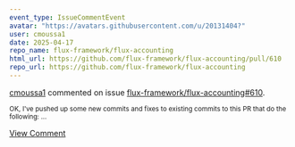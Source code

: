 ```yaml
---
event_type: IssueCommentEvent
avatar: "https://avatars.githubusercontent.com/u/20131404?"
user: cmoussa1
date: 2025-04-17
repo_name: flux-framework/flux-accounting
html_url: https://github.com/flux-framework/flux-accounting/pull/610
repo_url: https://github.com/flux-framework/flux-accounting
---
```


<a href='https://github.com/cmoussa1' target='_blank'>cmoussa1</a> commented on issue <a href='https://github.com/flux-framework/flux-accounting/pull/610' target='_blank'>flux-framework/flux-accounting#610</a>.

<small>OK, I've pushed up some new commits and fixes to existing commits to this PR that do the following:...</small>

<a href='https://github.com/flux-framework/flux-accounting/pull/610' target='_blank'>View Comment</a>